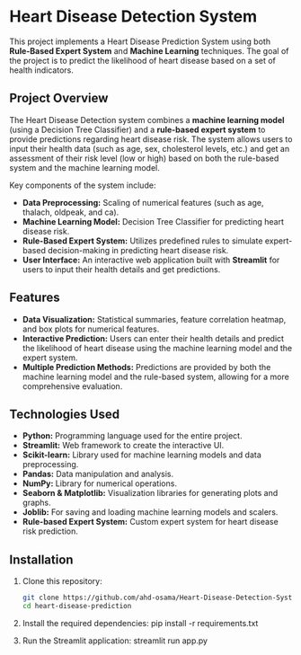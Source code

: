 # Heart Disease Detection System

This project implements a Heart Disease Prediction System using both **Rule-Based Expert System** and **Machine Learning** techniques. The goal of the project is to predict the likelihood of heart disease based on a set of health indicators. 

## Project Overview

The Heart Disease Detection system combines a **machine learning model** (using a Decision Tree Classifier) and a **rule-based expert system** to provide predictions regarding heart disease risk. The system allows users to input their health data (such as age, sex, cholesterol levels, etc.) and get an assessment of their risk level (low or high) based on both the rule-based system and the machine learning model.

Key components of the system include:

- **Data Preprocessing:** Scaling of numerical features (such as age, thalach, oldpeak, and ca).
- **Machine Learning Model:** Decision Tree Classifier for predicting heart disease risk.
- **Rule-Based Expert System:** Utilizes predefined rules to simulate expert-based decision-making in predicting heart disease risk.
- **User Interface:** An interactive web application built with **Streamlit** for users to input their health details and get predictions.

## Features

- **Data Visualization:** Statistical summaries, feature correlation heatmap, and box plots for numerical features.
- **Interactive Prediction:** Users can enter their health details and predict the likelihood of heart disease using the machine learning model and the expert system.
- **Multiple Prediction Methods:** Predictions are provided by both the machine learning model and the rule-based system, allowing for a more comprehensive evaluation.

## Technologies Used

- **Python:** Programming language used for the entire project.
- **Streamlit:** Web framework to create the interactive UI.
- **Scikit-learn:** Library used for machine learning models and data preprocessing.
- **Pandas:** Data manipulation and analysis.
- **NumPy:** Library for numerical operations.
- **Seaborn & Matplotlib:** Visualization libraries for generating plots and graphs.
- **Joblib:** For saving and loading machine learning models and scalers.
- **Rule-based Expert System:** Custom expert system for heart disease risk prediction.

## Installation

1. Clone this repository:

   ```bash
   git clone https://github.com/ahd-osama/Heart-Disease-Detection-System.git
   cd heart-disease-prediction

2. Install the required dependencies:
  pip install -r requirements.txt

3. Run the Streamlit application:
   streamlit run app.py
